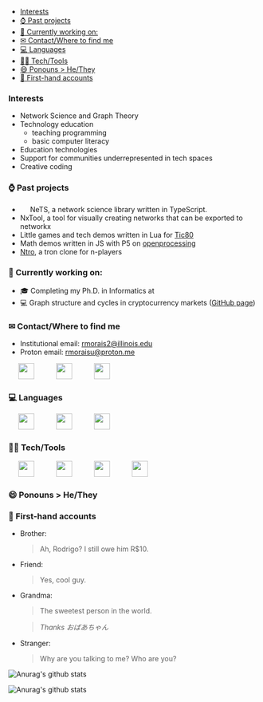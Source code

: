 - [Interests](#interests)
- [⌚ Past projects](#-past-projects)
- [:telescope: Currently working on:](#telescope-currently-working-on)
- [✉ Contact/Where to find me](#-contactwhere-to-find-me)
- [:computer: Languages](#computer-languages)
- [:man_technologist: Tech/Tools](#man_technologist-techtools)
- [:smile: Ponouns > He/They](#smile-ponouns--hethey)
- [:microphone: First-hand accounts](#microphone-first-hand-accounts)

### Interests

- Network Science and Graph Theory
- Technology education
  - teaching programming
  - basic computer literacy
- Education technologies
- Support for communities underrepresented in tech spaces
- Creative coding

### ⌚ Past projects

- <img src="https://upload.wikimedia.org/wikipedia/commons/4/4c/Typescript_logo_2020.svg" width="16" /> NeTS, a network science library written in TypeScript.
- NxTool, a tool for visually creating networks that can be exported to networkx
- Little games and tech demos written in Lua for [Tic80](https://tic80.com/profile)
- Math demos written in JS with P5 on [openprocessing](https://openprocessing.org/user/219598?o=7&view=sketches)
- [Ntro](https://rmorais.itch.io/ntro), a tron clone for n-players

### :telescope: Currently working on:

- :mortar_board: Completing my Ph.D. in Informatics at [<img src="https://marketing.illinois.edu/wp-content/uploads/2021/09/block-I-primary.png" width="16" />](https://informatics.ischool.illinois.edu)
- :computer: Graph structure and cycles in cryptocurrency markets ([GitHub page](https://github.com/rodigu/crypto-graph-triplets))

### ✉ Contact/Where to find me

- Institutional email: rmorais2@illinois.edu
- Proton email: rmoraisu@proton.me

<p float="left">
  <img src="https://upload.wikimedia.org/wikipedia/commons/thumb/a/ae/TIC-80_Icon.png/640px-TIC-80_Icon.png" width="32" hspace="20" href="https://tic80.com/dev?id=5531"> <img src="https://openprocessing.org/assets/img/logo/logo_36x30_color@2x.png" width="32" hspace="20" href="https://openprocessing.org/user/219598?o=7&view=sketches"/> <img src="https://upload.wikimedia.org/wikipedia/commons/thumb/c/ce/Linkedin_circle.svg/640px-Linkedin_circle.svg.png" width="32" hspace="20" href="https://www.linkedin.com/in/rodrigohmorais/"/>
</p>

### :computer: Languages

<p float="left">
  <img src="https://upload.wikimedia.org/wikipedia/commons/thumb/9/99/Unofficial_JavaScript_logo_2.svg/480px-Unofficial_JavaScript_logo_2.svg.png" width="32" hspace="20"/>
  <img src="https://upload.wikimedia.org/wikipedia/commons/thumb/c/c3/Python-logo-notext.svg/110px-Python-logo-notext.svg.png?20100317150552" width="32" hspace="20"/>
  <img src="https://upload.wikimedia.org/wikipedia/commons/thumb/c/cf/Lua-Logo.svg/640px-Lua-Logo.svg.png" width="32" hspace="20"/>
</p>

### :man_technologist: Tech/Tools

<p float="left">
  <img src="https://upload.wikimedia.org/wikipedia/commons/thumb/9/9a/Visual_Studio_Code_1.35_icon.svg/640px-Visual_Studio_Code_1.35_icon.svg.png" width="32" hspace="20"/>
  <img src="https://upload.wikimedia.org/wikipedia/commons/thumb/e/e8/Deno_2021.svg/640px-Deno_2021.svg.png" width="32" hspace="20"/>
  <img src="https://upload.wikimedia.org/wikipedia/commons/thumb/7/70/Font_Awesome_5_brands_node-js.svg/640px-Font_Awesome_5_brands_node-js.svg.png" width="32" hspace="20"/>
  <img src="https://upload.wikimedia.org/wikipedia/commons/thumb/a/ae/TIC-80_Icon.png/640px-TIC-80_Icon.png" width="32" hspace="20"/>
</p>

### :smile: Ponouns > He/They

### :microphone: First-hand accounts

- Brother:
  > Ah, Rodrigo? I still owe him R$10.
- Friend:
  > Yes, cool guy.
- Grandma:

  > The sweetest person in the world.

  > _Thanks おばあちゃん_

- Stranger:
  > Why are you talking to me? Who are you?

![Anurag's github stats](https://github-readme-stats.vercel.app/api/top-langs/?username=rodigu&theme=dark)

![Anurag's github stats](https://github-readme-stats.vercel.app/api?username=rodigu&theme=dark&show_icons=true)

<!--
**rodigu/rodigu** is a ✨ _special_ ✨ repository because its `README.md` (this file) appears on your GitHub profile.

Here are some ideas to get you started:

- 🔭 I’m currently working on ...
- 🌱 I’m currently learning ...
- 👯 I’m looking to collaborate on ...
- 🤔 I’m looking for help with ...
- 💬 Ask me about ...
- 📫 How to reach me: ...
- 😄 Pronouns: ...
- ⚡ Fun fact: ...
-->
